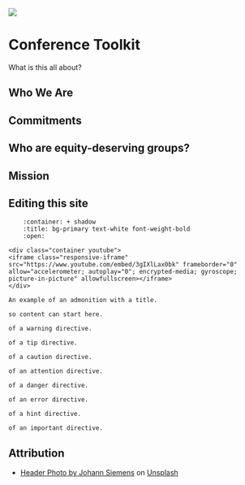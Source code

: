 ![](../images/header.jpg)

# Conference Toolkit

What is this all about?

## Who We Are

## Commitments

## Who are equity-deserving groups?

## Mission

## Editing this site

```{dropdown} Testimonial from conference
    :container: + shadow
    :title: bg-primary text-white font-weight-bold
    :open:

<div class="container youtube">
<iframe class="responsive-iframe" src="https://www.youtube.com/embed/3gIXlLax0bk" frameborder="0" allow="accelerometer; autoplay="0"; encrypted-media; gyroscope; picture-in-picture" allowfullscreen></iframe>
</div>
```

```{admonition} This is a title
An example of an admonition with a title.
```

```{note} Notes require **no** arguments,
so content can start here.
```

```{warning} This is an example
of a warning directive.
```

```{tip} This is an example
of a tip directive.
```

```{caution} This is an example
of a caution directive.
```

```{attention} This is an example
of an attention directive.
```

```{danger} This is an example
of a danger directive.
```

```{error} This is an example
of an error directive.
```

```{hint} This is an example
of a hint directive.
```

```{important} This is an example
of an important directive.
```


## Attribution 

- [Header Photo by Johann Siemens](https://unsplash.com/@johannsiemens?utm_source=unsplash&amp;utm_medium=referral&amp;utm_content=creditCopyText) on [Unsplash](https://unsplash.com/s/photos/scenery?utm_source=unsplash&amp;utm_medium=referral&amp;utm_content=creditCopyText)